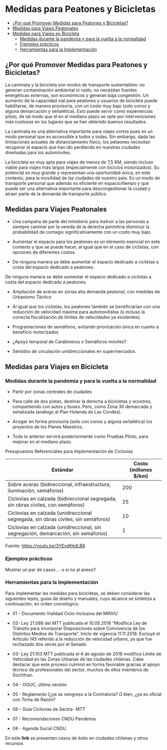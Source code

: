  # Medidas para Peatones y Bicicletas

  * [¿Por qué Promover Medidas para Peatones y Bicicletas?](#-por-qué-promover-medidas-para-peatones-y-bicicletas-)
  * [Medidas para Viajes Peatonales](#medidas-para-viajes-peatonales)
  * [Medidas para Viajes en Bicicleta](#medidas-para-viajes-en-bicicleta)
    + [Medidas durante la pandemia y para la vuelta a la normalidad](#medidas-durante-la-pandemia-y-para-la-vuelta-a-la-normalidad)
    + [Ejemplos prácticos](#ejemplos-prácticos)
    + [Herramientas para la Implementación](#herramientas-para-la-implementación)
    
 
## ¿Por qué Promover Medidas para Peatones y Bicicletas?

La caminata y la bicicleta son modos de transporte sustentables: no generan contaminación ambiental ni ruido, no necesitan fuentes energéticas externas, son económicos y generan baja congestión. Un aumento de la capacidad vial para peatones y usuarios de bicicleta puede habilitarse, de manera provisoria, con un costo muy bajo (solo conos y alguna demarcación y señalética). Esto puede servir como experiencias piloto, de tal modo que el en el mediano plazo se opte por intervenciones más costosas en los lugares que se han obtenido buenos resultados.

La caminata es una alternativa importante para viajes cortos pues es un modo personal que es accessible a todos y todas. Sin embargo, dada las limitaciones actuales de distanciamiento físico, los petaones necesitan recuperar el espacio que han ido perdiendo en nuestras ciudades diseñadas para los automóviles.

La bicicleta es muy apta para viajes de menos de 7,5 KM, siendo incluso viable para viajes más largos (especialmente con biciclos motorizados). Su potencial es muy grande y representan una oportunidad única, en este contexto, para la movilidad de las ciudades de nuestro país. Es un modo de transporte personal que además es eficiente en espacio/tiempo y que puede ser una alternativa importante para descongestionar la ciudad y atraer parte de la demanda de transporte público.

## Medidas para Viajes Peatonales

  - Una campaña de parte del ministerio para instruir a las personas a siempre caminar por la vereda de la derecha permitiría disminuir la probabilidad de contagio significativamente con un costo muy bajo.

  - Aumentar el espacio para los peatones es un elemento esencial en este contexto y que se puede hacer, al igual que en el caso de ciclistas, con opciones de diferentes costos.
  
  - De ninguna manera se debe aumentar el espacio dedicado a ciclistas a costa del espacio dedicado a peatones.
  
  <p class="callout danger">De ninguna manera se debe aumentar el espacio dedicado a ciclistas a costa del espacio dedicado a peatones.</p>

  - Ampliación de aceras en zonas alta demanda peatonal, con medidas de Urbanismo Táctico

  - Al igual que los ciclistas, los peatones también se beneficiarían con una reducción de velocidad máxima para automovilistas (o incluso la correcta fiscalización de límites de velocidades ya existentes).

  - Programaciones de semáforos, evitando priorización única en cuanto a beneficio motorizados

  - ¿Apoyo temporal de Carabineros o Semáforos móviles?

  - Sentidos de circulación unidireccionales en supermercados.
    


## Medidas para Viajes en Bicicleta

        
### Medidas durante la pandemia y para la vuelta a la normalidad

  - Partir por zonas centrales de ciudades

  - Para calle de dos pistas, destinar la derecha a bicicletas y scootres, compartiendo con autos y buses. Pero, como Zona 30 demarcada y señalizada (análogo al Plan Holanda de Las Condes).

  - Acoger en forma provisoria (solo con conos y alguna señalética) los proyectos de los Planes Maestros.

  - Todo lo anterior servirá posteriormente como Pruebas Piloto, para mejorar en el mediano plazo.

Presupuestos Referenciales para Implementación de Ciclovías


| **Estándar**                                                                       | **Costo (millones $/km)** |
| ---------------------------------------------------------------------------------- | ------------------------- |
| Sobre aceras (bidireccional, infraestructura, iluminación, semáforos)              | 200                       |
| Ciclovías en calzada (bidireccional segregada, sin obras civiles, con semáforos)   | 25                        |
| Ciclovías en calzada (unidireccional segregada, sin obras civiles, sin semáforos)  | 10                        |
| Ciclovías en calzada (unidireccional, sin segregación, demarcación, sin semáforos) | 1                         |

Fuente: <https://youtu.be/3YExdKkdLB8>

### Ejemplos prácticos

Mostrar un par de casos … o si no al anexo?

### Herramientas para la Implementación

Para implementar las medidas para bicicletas, se deben considerar las siguientes leyes, guías de diseño y manuales, cuyo alcance se sintetiza a continuación, en orden cronológico:

  - 01 - Documento Vialidad Ciclo-Inclusiva del MINVU

  - 02- Ley 21.088 del MTT publicada el 10.05.2018 “Modifica Ley de Tránsito para incorporar Disposiciones sobre Convivencia de los Distintos Medios de Transporte”. Inicio de vigencia 11.11.2018. Excluyó el Artículo 145 referido a la reducción de velocidad urbano, ya que fue rechazado dos veces por el Senado

  - 03- Ley 21.103 MTT publicada el 4 de agosto de 2018 modifica Límite de Velocidad en las Zonas Urbanas de las ciudades chilenas. Cabe destacar que este proceso culminó en forma favorable gracias al apoyo técnico de profesionales del sector, muchos de ellos miembros de Sochitran.

  - 04 - OGUC, última versión

  - 05 - Reglamento (¿ya se reingreso a la Contraloría? O bien, ¿ya es oficial con Toma de Razón?

  - 06 - Guia Ciclovias de Sectra- MTT

  - 07 - Recomendaciones CNDU Pandemia

  - 08 - Agenda Social CNDU

En este **link** se presentan casos de éxito en ciudades chilenas y otros recursos
